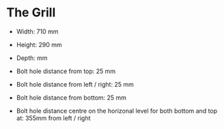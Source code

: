 # The Grill

* Width: 710 mm
* Height: 290 mm
* Depth: mm

* Bolt hole distance from top: 25 mm
* Bolt hole distance from left / right: 25 mm
* Bolt hole distance from bottom: 25 mm
* Bolt hole distance centre on the horizonal level for both bottom and top at: 355mm from left / right
